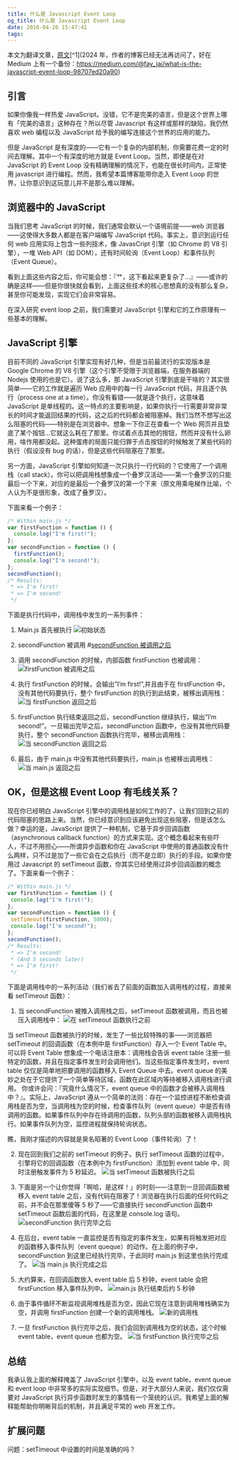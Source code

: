 ```yaml
---
title: 什么是 Javascript Event Loop
og_title: 什么是 Javascript Event Loop
date: 2016-04-26 15:47:41
tags:
---
```

本文为翻译文章，[原文](https://altitudelabs.com/blog/what-is-the-javascript-event-loop/)[^1](2024 年，作者的博客已经无法再访问了，好在 Medium 上有一个备份：https://medium.com/@fay_jai/what-is-the-javascript-event-loop-98707ed20a90)

## 引言
如果你像我一样热爱 JavaScript。没错，它不是完美的语言，但是这个世界上哪有「完美的语言」这种存在？所以尽管 Javascript 有这样或那样的缺陷，我仍然喜欢 web 编程以及 JavaScript 给予我的编写连接这个世界的应用的能力。

但是 JavaScript 是有深度的——它有一个复杂的内部机制，你需要花费一定的时间去理解。其中一个有深度的地方就是 Event Loop。当然，即便是在对 JavaScript 的 Event Loop 没有精确理解的情况下，也能在很长时间内，正常使用 javascript 进行编程。然而，我希望本篇博客能带你走入 Event Loop 的世界，让你意识到这玩意儿并不是那么难以理解。

## 浏览器中的 JavaScript
当我们思考 JavaScript 的时候，我们通常会默认一个语境前提——web 浏览器——这使得大多数人都是在客户端编写 JavaScript 代码。事实上，意识到运行任何 web 应用实际上包含一些列技术，像 JavasCript 引擎（如 Chrome 的 V8 引擎），一堆 Web API（如 DOM），还有时间轮询（Event Loop）和事件队列（Event Queue）。

看到上面这些内容之后，你可能会想：『艹，这下看起来更复杂了…』——或许的确是这样——但是你很快就会看到，上面这些技术的核心思想真的没有那么复杂，甚至你可能发现，实现它们会非常容易。

在深入研究 event loop 之前，我们需要对 JavaScript 引擎和它的工作原理有一些基本的理解。

## JavaScript 引擎
目前不同的 JavaScript 引擎实现有好几种，但是当前最流行的实现版本是 Google Chrome 的 V8 引擎（这个引擎不受限于浏览器端，在服务器端的 Nodejs 使用的也是它）。说了这么多，那 JavaScript 引擎到底是干啥的？其实很简单——它的工作就是遍历 Web 应用中的每一行 JavaScript 代码，并且逐个执行（process one at a time）。你没有看错——就是逐个执行，这意味着 JavaScript 是单线程的。这一特点的主要影响是，如果你执行一行需要非常非常长的时间才能返回结果的代码，这之后的代码都会被阻塞掉。我们当然不想写出这么阻塞的代码——特别是在浏览器中。想象一下你正在查看一个 Web 网页并且垫底了某个按钮…它就这么耗在了那里。你试着点击其他的按钮，然而并没有什么卵用，啥作用都没起。这种蛋疼的局面只能归罪于点击按钮的时候触发了某些代码的执行（假设没有 bug 的话），但是这些代码阻塞在了那里。

另一方面，JavaScript 引擎如何知道一次只执行一行代码的？它使用了一个调用栈（call stack）。你可以把调用栈想象成一个叠罗汉活动——第一个叠罗汉的只能最后一个下来，对应的是最后一个叠罗汉的第一个下来（原文用乘电梯作比喻，个人认为不是很形象，改成了叠罗汉）。

下面来看一个例子：

```javascript
/* Within main.js */
var firstFunction = function () {  
  console.log("I'm first!");
};
var secondFunction = function () {  
  firstFunction();
  console.log("I'm second!");
};
secondFunction();
/* Results:
 * => I'm first!
 * => I'm second!
 */
```

下面是执行代码中，调用栈中发生的一系列事件：

1. Main.js 首先被执行
![初始状态](https://cdn.jsdelivr.net/gh/starding/picx-images-hosting@master/20240224/image.1evqqj6whq2o.webp)

2. secondFunction 被调用
#[secondFunction 被调用之后](https://cdn.jsdelivr.net/gh/starding/picx-images-hosting@master/20240224/image.157h49iavv34.webp)

3. 调用 secondFunction 的时候，内部函数 firstFunction 也被调用：
![firstFunction 被调用之后](https://cdn.jsdelivr.net/gh/starding/picx-images-hosting@master/20240224/image.6v22n4e2e400.webp)

4. 执行 firstFunction 的时候，会输出”I’m first!”,并且由于在 firstFunction 中，没有其他代码要执行，整个 firstFunction 的执行到此结束，被移出调用栈：
![当 firstFunction 返回之后](https://cdn.jsdelivr.net/gh/starding/picx-images-hosting@master/20240224/image.2ehg5fnit9jw.webp)

5. firstFunction 执行结束返回之后，secondFunction 继续执行，输出”I’m second!”。一旦输出完毕之后，secondFunction 函数中，也没有其他代码要执行，整个 secondFunction 函数执行完毕，被移出调用栈：
![当 secondFunction 返回之后](https://cdn.jsdelivr.net/gh/starding/picx-images-hosting@master/20240224/image.4i4gxzrtf400.webp)

6. 最后，由于 main.js 中没有其他代码要执行，main.js 也被移出调用栈：
![当 main.js 返回之后](https://cdn.jsdelivr.net/gh/starding/picx-images-hosting@master/20240224/image.4ga09okx9j40.webp)

## OK，但是这根 Event Loop 有毛线关系？
现在你已经明白 JavaScript 引擎中的调用栈是如何工作的了，让我们回到之前的代码阻塞的思路上来。当然，你已经意识到应该避免出现这些阻塞，但是该怎么做？幸运的是，JavaScript 提供了一种机制，它基于异步回调函数（asynchronous callback function）的方式来实现。这个概念看起来有些吓人，不过不用担心——所谓异步函数和你在 JavaScript 中使用的普通函数没有什么两样，只不过是加了一些它会在之后执行（而不是立即）执行的手段。如果你使用过 Javascript 的 setTimeout 函数，你其实已经使用过异步回调函数的概念了。下面来看一个例子：

```javascript
/* Within main.js */
var firstFunction = function () {  
 console.log("I'm first!");
};
var secondFunction = function () {  
 setTimeout(firstFunction, 5000);
 console.log("I'm second!");
};
secondFunction();
/* Results:
 * => I'm second!
 * (And 5 seconds later)
 * => I'm first!
 */
```

下面是调用栈中的一系列活动（我们省去了前面的函数加入调用栈的过程，直接来看 setTimeout 函数）：

1. 当 secondFunction 被推入调用栈之后，setTimeout 函数被调用，而且也被压入调用栈中：
![在 setTimeout 函数执行之前](https://cdn.jsdelivr.net/gh/starding/picx-images-hosting@master/20240224/image.59jdii43mas0.webp)

当 setTimeout 函数被执行的时候，发生了一些比较特殊的事——浏览器把 setTimeout 的回调函数（在本例中是 firstFunction）存入一个 Event Table 中。可以将 Event Table 想象成一个电话注册本：调用栈会告诉 event table 注册一些特定的函数，并且在指定事件发生时会调用他们。当这些指定事件发生时，event table 仅仅是简单地把要调用的函数移入 Event Queue 中去。event queue 的美妙之处在于它提供了一个简单等待区域，函数在此区域内等待被移入调用栈进行调用。
你或许会问：『究竟什么情况下，event queue 中的函数才会被移入调用栈中？』。实际上，JavaScript 遵从一个简单的法则：存在一个监控进程不断检查调用栈是否为空，当调用栈为空的时候，检查事件队列（event queue）中是否有待调用的函数。如果事件队列中存在待调用的函数，队列头部的函数被移入调用栈执行。如果事件队列为空，监控进程就保持轮询状态。

瞧，我刚才描述的内容就是臭名昭著的 Event Loop（事件轮询）了！

2. 现在回到我们之前的 setTimeout 的例子。执行 setTimeout 函数的过程中，引擎将它的回调函数（在本例中为 firstFunction）添加到 event table 中，同时注册触发事件为 5 秒延迟。
![当 setTimeout 函数被执行之后](https://cdn.jsdelivr.net/gh/starding/picx-images-hosting@master/20240224/image.5nzgn34nn8k0.webp)

3. 下面是另一个让你觉得「啊哈，是这样！」的时刻——注意到一旦回调函数被移入 event table 之后，没有代码在阻塞了！浏览器在执行后面的任何代码之前，并不会在那里傻等 5 秒了——它直接执行 secondFunction 函数中 setTimeout 函数后面的代码，在这里是 console.log 语句。
![secondFunction 执行完毕之后](https://cdn.jsdelivr.net/gh/starding/picx-images-hosting@master/20240224/image.4ahr7wpq7j80.webp)

4. 在后台，event table 一直监控是否有指定的事件发生，如果有将触发把对应的函数移入事件队列（event queque）的动作。在上面的例子中，secondFunction 到这里已经执行完毕，于此同时 main.js 到这里也执行完成了。
![当 main.js 执行完成之后](https://cdn.jsdelivr.net/gh/starding/picx-images-hosting@master/20240224/image.2chkily7e1wk.webp)

5. 大约算来，在回调函数放入 event table 后 5 秒钟，event table 会把 firstFunction 移入事件队列中。
![main.js 执行结束后约 5 秒钟](https://cdn.jsdelivr.net/gh/starding/picx-images-hosting@master/20240224/image.27kc1s3tmn6s.webp)

6. 由于事件循环不断监视调用堆栈是否为空，因此它现在注意到调用堆栈确实为空，并调用 firstFunction 创建一个新的调用堆栈。
![新的调用栈](https://cdn.jsdelivr.net/gh/starding/picx-images-hosting@master/20240224/image.27kc1s3tmn6s.webp)

7. 一旦 firstFunction 执行完毕之后，我们会回到调用栈为空的状态，这个时候 event table，event queue 也都为空。
![当 firstFunction 执行完毕之后](https://cdn.jsdelivr.net/gh/starding/picx-images-hosting@master/20240224/image.31bivw5r6yo0.webp)

## 总结
我承认我上面的解释掩盖了 JavaScript 引擎中，以及 event table，event queue 和 event loop 中非常多的实际实现细节。但是，对于大部分人来说，我们仅仅需要对 JavaScript 执行异步函数时发生的事情有一个笼统的认识。我希望上面的解释能帮助你明晰背后的机制，并且满足平常的 web 开发工作。


## 扩展问题
问题：setTimeout 中设置的时间是准确的吗？